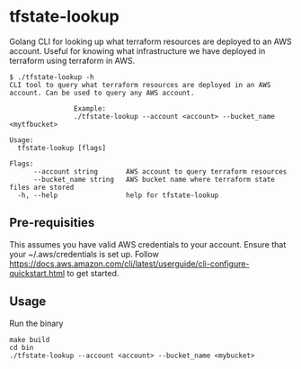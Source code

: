 # tfstate-lookup
Golang CLI for looking up what terraform resources are deployed to an AWS account. Useful for knowing what infrastructure we have deployed in terraform using terraform in AWS.

```
$ ./tfstate-lookup -h
CLI tool to query what terraform resources are deployed in an AWS account. Can be used to query any AWS account.

                Example:
                ./tfstate-lookup --account <account> --bucket_name <mytfbucket>

Usage:
  tfstate-lookup [flags]

Flags:
      --account string       AWS account to query terraform resources
      --bucket_name string   AWS bucket name where terraform state files are stored
  -h, --help                 help for tfstate-lookup
```

## Pre-requisities
This assumes you have valid AWS credentials to your account. Ensure that your ~/.aws/credentials is set up. Follow https://docs.aws.amazon.com/cli/latest/userguide/cli-configure-quickstart.html to get started.

## Usage
Run the binary
```
make build
cd bin
./tfstate-lookup --account <account> --bucket_name <mybucket>
```


